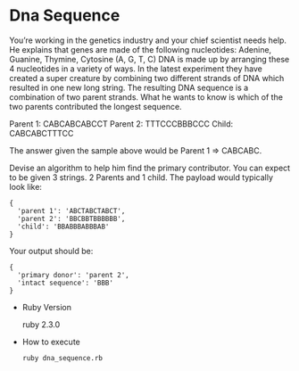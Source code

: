 # Dna Sequence

You’re working in the genetics industry and your chief scientist needs help. He explains that
genes are made of the following nucleotides: Adenine, Guanine, Thymine, Cytosine (A, G, T, C)
DNA is made up by arranging these 4 nucleotides in a variety of ways. In the latest experiment
they have created a super creature by combining two different strands of DNA which resulted in
one new long string. The resulting DNA sequence is a combination of two parent strands. What
he wants to know is which of the two parents contributed the longest sequence.

Parent 1: CABCABCABCCT
Parent 2: TTTCCCBBBCCC
Child:    CABCABCTTTCC

The answer given the sample above would be Parent 1 =&gt; CABCABC.

Devise an algorithm to help him find the primary contributor. You can expect to be given 3
strings. 2 Parents and 1 child. The payload would typically look like:

```
{
  'parent 1': 'ABCTABCTABCT',
  'parent 2': 'BBCBBTBBBBBB',
  'child': 'BBABBBABBBAB'
}
```

Your output should be:

```
{
  'primary donor': 'parent 2',
  'intact sequence': 'BBB'
}
```

* Ruby Version

    ruby 2.3.0

* How to execute

    `ruby dna_sequence.rb`

